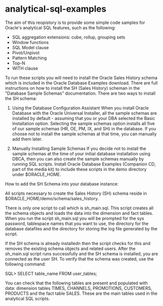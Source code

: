analytical-sql-examples
=======================

The aim of this reopistory is to provide some simple code samples for Oracle's analytical SQL features, such as the following: 

 - SQL aggregation extensions: cube, rollup, grouping sets
 - Window functions
 - SQL Model clause
 - Pivot/Unpivot
 - Pattern Matching
 - Top-N
 - WITH clause

To run these scripts you will need to install the Oracle Sales History schema which is included in the Oracle Database Examples download. There are full instructions on how to install the SH (Sales History) scheman in the "Database Sample Schemas" documentation. There are two ways to install the SH schema:


1) Using the Database Configuration Assistant
When you install Oracle Database with the Oracle Universal Installer, all the sample schemas are installed by default - assuming that you or your DBA selected the Basic Installation option. Selecting the sample schemas option installs all five of our sample schemas (HR, OE, PM, IX, and SH) in the database. If you choose not to install the sample schemas at that time, you can manually add them later.

2) Manually Installing Sample Schemas
If you decide not to install the sample schemas at the time of your initial database installation using DBCA, then you can also create the sample schemas manually by running SQL scripts. Install Oracle Database Examples (Companion CD, part of the media kit) to include these scripts in the demo directory under $ORACLE_HOME.


How to add the SH Schema into your database instance:

All scripts necessary to create the Sales History (SH) schema reside in $ORACLE_HOME/demo/schema/sales_history.

There is only one script to call which is sh_main.sql. This script creates all the schema objects and loads the data into the dimension and fact tables. When you run the script sh_main.sql you will be prompted for the sys password, tablespace names that you want to use, the directory for the database datafiles and the directory for storing the log file generated by the script.

If the SH schema is already installedn then the script checks for this and removes the existing schema objects and related users.  After the sh_main.sql script runs successfully and the SH schema is installed, you are connected as the user SH. To verify that the schema was created, use the following command:

SQL> SELECT table_name FROM user_tables;

You can check that the following tables are present and populated with data: dimension tables TIMES, CHANNELS, PROMOTIONS, CUSTOMERS, PRODUCTS and the fact table SALES. These are the main tables used in the analytical SQL scripts.
